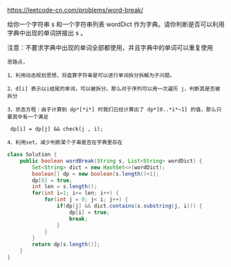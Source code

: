 

https://leetcode-cn.com/problems/word-break/

给你一个字符串 s 和一个字符串列表 wordDict 作为字典。请你判断是否可以利用字典中出现的单词拼接出 s 。

注意：不要求字典中出现的单词全部都使用，并且字典中的单词可以重复使用

```
思路点，

1、利用动态规划思想，将盘算字符串是可以进行单词拆分拆解为子问题。

2、d[i] 表示以i结尾的单词，可以被拆分。那么对于序列可以用一次遍历 j，判断其是否被拆分

3、状态方程：由于计算到 dp*[*i*] 时我们已经计算出了 dp*[0..*i*−1] 的值，那么只要其中有一个满足

 dp[i] = dp[j] && check(j , i);

4、利用set，减少判断某个子串是否在字典里存在
```



```java
class Solution {
    public boolean wordBreak(String s, List<String> wordDict) {
        Set<String> dict = new HashSet<>(wordDict);
        boolean[] dp = new boolean[s.length()+1];
        dp[0] = true;
        int len = s.length();
        for(int i=1; i<= len; i++) {
            for(int j = 0; j< i; j++) {
                if(dp[j] && dict.contains(s.substring(j, i))) {
                    dp[i] = true;
                    break;
                }
            }
        }
        return dp[s.length()];
    }
}


```



